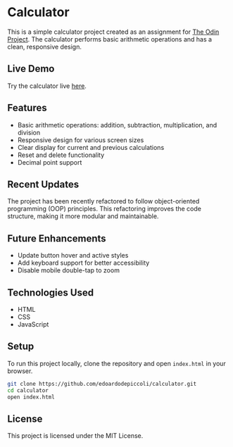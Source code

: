 # Calculator

This is a simple calculator project created as an assignment for [The Odin Project](https://www.theodinproject.com). The calculator performs basic arithmetic operations and has a clean, responsive design.

## Live Demo

Try the calculator live [here](https://edoardodepiccoli.github.io/calculator/).

## Features

- Basic arithmetic operations: addition, subtraction, multiplication, and division
- Responsive design for various screen sizes
- Clear display for current and previous calculations
- Reset and delete functionality
- Decimal point support

## Recent Updates

The project has been recently refactored to follow object-oriented programming (OOP) principles. This refactoring improves the code structure, making it more modular and maintainable.

## Future Enhancements

- Update button hover and active styles
- Add keyboard support for better accessibility
- Disable mobile double-tap to zoom

## Technologies Used

- HTML
- CSS
- JavaScript

## Setup

To run this project locally, clone the repository and open `index.html` in your browser.

```bash
git clone https://github.com/edoardodepiccoli/calculator.git
cd calculator
open index.html
```

## License

This project is licensed under the MIT License.
